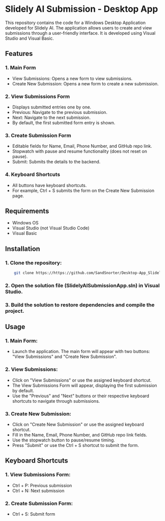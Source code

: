 # Slidely AI Submission - Desktop App
This repository contains the code for a Windows Desktop Application developed for Slidely AI. The application allows users to create and view submissions through a user-friendly interface. It is developed using Visual Studio and Visual Basic.

## Features

### 1. Main Form
- View Submissions: Opens a new form to view submissions.
- Create New Submission: Opens a new form to create a new submission.

### 2. View Submissions Form
- Displays submitted entries one by one.
- Previous: Navigate to the previous submission.
- Next: Navigate to the next submission.
- By default, the first submitted form entry is shown.

### 3. Create Submission Form
- Editable fields for Name, Email, Phone Number, and GitHub repo link.
- Stopwatch with pause and resume functionality (does not reset on pause).
- Submit: Submits the details to the backend.

### 4. Keyboard Shortcuts
- All buttons have keyboard shortcuts.
- For example, Ctrl + S submits the form on the Create New Submission page.

## Requirements
- Windows OS
- Visual Studio (not Visual Studio Code)
- Visual Basic

## Installation
### 1. Clone the repository:

```bash
    git clone https://https://github.com/SandSnorter/Desktop-App_Slidely-AI_Submission.git
```

### 2. Open the solution file (SlidelyAISubmissionApp.sln) in Visual Studio.

### 3. Build the solution to restore dependencies and compile the project.

## Usage

### 1. Main Form:

- Launch the application. The main form will appear with two buttons: "View Submissions" and "Create New Submission".
### 2. View Submissions:

- Click on "View Submissions" or use the assigned keyboard shortcut.
- The View Submissions Form will appear, displaying the first submission by default.
- Use the "Previous" and "Next" buttons or their respective keyboard shortcuts to navigate through submissions.
  
### 3. Create New Submission:

- Click on "Create New Submission" or use the assigned keyboard shortcut.
- Fill in the Name, Email, Phone Number, and GitHub repo link fields.
- Use the stopwatch button to pause/resume timing.
- Press "Submit" or use the Ctrl + S shortcut to submit the form.

## Keyboard Shortcuts
### 1. View Submissions Form:

- Ctrl + P: Previous submission
- Ctrl + N: Next submission
### 2. Create Submission Form:

- Ctrl + S: Submit form
